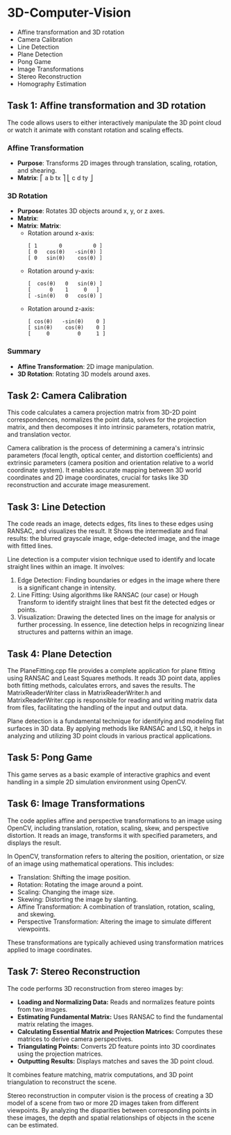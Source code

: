 # 3D-Computer-Vision
- Affine transformation and 3D rotation  
- Camera Calibration  
- Line Detection
- Plane Detection
- Pong Game
- Image Transformations
- Stereo Reconstruction  
- Homography Estimation  

## Task 1: Affine transformation and 3D rotation 
The code allows users to either interactively manipulate the 3D point cloud or watch it animate with constant rotation and scaling effects.
### **Affine Transformation**
- **Purpose**: Transforms 2D images through translation, scaling, rotation, and shearing.
- **Matrix**:
 ⎡ a b tx ⎤
 ⎣ c d ty ⎦

### **3D Rotation**
- **Purpose**: Rotates 3D objects around x, y, or z axes.
- **Matrix**: 
- **Matrix**:
 **Matrix**:
  - Rotation around x-axis:
    ```
    [ 1       0          0 ]
    [ 0   cos(θ)   -sin(θ) ]
    [ 0   sin(θ)    cos(θ) ]
    ```
  - Rotation around y-axis:
    ```
    [  cos(θ)   0   sin(θ) ]
    [      0    1     0   ]
    [ -sin(θ)   0   cos(θ) ]
    ```
  - Rotation around z-axis:
    ```
    [ cos(θ)   -sin(θ)    0 ]
    [ sin(θ)    cos(θ)    0 ]
    [     0         0     1 ]
    ```


### **Summary**
- **Affine Transformation**: 2D image manipulation.
- **3D Rotation**: Rotating 3D models around axes.

## Task 2: Camera Calibration
This code calculates a camera projection matrix from 3D-2D point correspondences, normalizes the point data, solves for the projection matrix, and then decomposes it into intrinsic parameters, rotation matrix, and translation vector.

Camera calibration is the process of determining a camera's intrinsic parameters (focal length, optical center, and distortion coefficients) and extrinsic parameters (camera position and orientation relative to a world coordinate system). It enables accurate mapping between 3D world coordinates and 2D image coordinates, crucial for tasks like 3D reconstruction and accurate image measurement.

## Task 3: Line Detection
The code reads an image, detects edges, fits lines to these edges using RANSAC, and visualizes the result. It Shows the intermediate and final results: the blurred grayscale image, edge-detected image, and the image with fitted lines.

Line detection is a computer vision technique used to identify and locate straight lines within an image. It involves:

1. Edge Detection: Finding boundaries or edges in the image where there is a significant change in intensity.
2. Line Fitting: Using algorithms like RANSAC (our case) or Hough Transform to identify straight lines that best fit the detected edges or points.
3. Visualization: Drawing the detected lines on the image for analysis or further processing.
In essence, line detection helps in recognizing linear structures and patterns within an image.

## Task 4: Plane Detection
The PlaneFitting.cpp file provides a complete application for plane fitting using RANSAC and Least Squares methods. It reads 3D point data, applies both fitting methods, calculates errors, and saves the results. The MatrixReaderWriter class in MatrixReaderWriter.h and MatrixReaderWriter.cpp is responsible for reading and writing matrix data from files, facilitating the handling of the input and output data.

Plane detection is a fundamental technique for identifying and modeling flat surfaces in 3D data. By applying methods like RANSAC and LSQ, it helps in analyzing and utilizing 3D point clouds in various practical applications.

## Task 5: Pong Game
This game serves as a basic example of interactive graphics and event handling in a simple 2D simulation environment using OpenCV.

## Task 6: Image Transformations
The code applies affine and perspective transformations to an image using OpenCV, including translation, rotation, scaling, skew, and perspective distortion. It reads an image, transforms it with specified parameters, and displays the result.

In OpenCV, transformation refers to altering the position, orientation, or size of an image using mathematical operations. This includes:

- Translation: Shifting the image position.
- Rotation: Rotating the image around a point.
- Scaling: Changing the image size.
- Skewing: Distorting the image by slanting.
- Affine Transformation: A combination of translation, rotation, scaling, and skewing.
- Perspective Transformation: Altering the image to simulate different viewpoints.

 These transformations are typically achieved using transformation matrices applied to image coordinates.

## Task 7: Stereo Reconstruction
The code performs 3D reconstruction from stereo images by:

- **Loading and Normalizing Data:** Reads and normalizes feature points from two images.
- **Estimating Fundamental Matrix:** Uses RANSAC to find the fundamental matrix relating the images.
- **Calculating Essential Matrix and Projection Matrices:** Computes these matrices to derive camera perspectives.
- **Triangulating Points:** Converts 2D feature points into 3D coordinates using the projection matrices.
- **Outputting Results:** Displays matches and saves the 3D point cloud.

It combines feature matching, matrix computations, and 3D point triangulation to reconstruct the scene.

Stereo reconstruction in computer vision is the process of creating a 3D model of a scene from two or more 2D images taken from different viewpoints. By analyzing the disparities between corresponding points in these images, the depth and spatial relationships of objects in the scene can be estimated.








